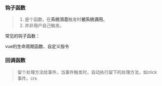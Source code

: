 ### 钩子函数

> 1. 是个函数，在**系统消息**触发时**被系统调用**。
> 2. 并非用户自己触发。

常见的钩子函数：

vue的生命周期函数、自定义指令

### 回调函数

> 留个处理方法给事件，当事件触发时，自动执行留下的处理方法，如click事件。crs



